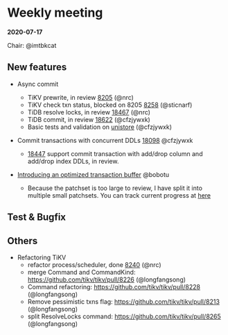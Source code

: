 # Weekly meeting

**2020-07-17**

Chair: @imtbkcat

## New features

* Async commit
  - TiKV prewrite, in review [8205](https://github.com/tikv/tikv/pull/8205) (@nrc)
  - TiKV check txn status, blocked on 8205 [8258](https://github.com/tikv/tikv/pull/8258) (@sticnarf)
  - TiDB resolve locks, in review [18467](https://github.com/pingcap/tidb/pull/18467) (@nrc)
  - TiDB commit, in review [18622](https://github.com/pingcap/tidb/pull/18622) (@cfzjywxk)
  - Basic tests and validation on [unistore](https://github.com/ngaut/unistore/pull/407) (@cfzjywxk)
  
* Commit transactions with concurrent DDLs [18098](https://github.com/pingcap/tidb/pull/18098) @cfzjywxk
  - [18447](https://github.com/pingcap/tidb/pull/18447) support commit transaction with add/drop column and add/drop index DDLs, in review.

* [Introducing an optimized transaction buffer](https://github.com/pingcap/tidb/pull/18650) @bobotu
  -  Because the patchset is too large to review, I have split it into multiple small patchsets. You can track current progress at [here](https://github.com/pingcap/tidb/projects/54#card-42001319)

## Test & Bugfix

  
## Others

* Refactoring TiKV
  - refactor process/scheduler, done [8240](https://github.com/tikv/tikv/pull/8240) (@nrc)
  - merge Command and CommandKind: https://github.com/tikv/tikv/pull/8226 (@longfangsong)
  - Command refactoring: https://github.com/tikv/tikv/pull/8228 (@longfangsong)
  - Remove pessimistic txns flag: https://github.com/tikv/tikv/pull/8213 (@longfangsong)
  - split ResolveLocks command: https://github.com/tikv/tikv/pull/8265 (@longfangsong)
